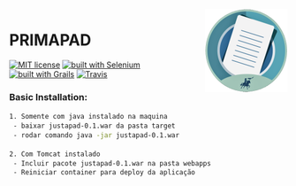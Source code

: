 <img src="./logo.png" width="150" align="right">

# PRIMAPAD
[![MIT license](https://img.shields.io/badge/license-MIT-blue.svg)](https://github.com/timgrossmann/InstaPy/blob/master/LICENSE)
[![built with Selenium](https://img.shields.io/badge/built%20with-Selenium-yellow.svg)](https://github.com/SeleniumHQ/selenium)
[![built with Grails](https://img.shields.io/badge/built%20with-Grails-red.svg)](https://www.python.org/)
[![Travis](https://img.shields.io/travis/rust-lang/rust.svg)](https://travis-ci.org/timgrossmann/InstaPy)

### Basic Installation:

```bash
1. Somente com java instalado na maquina
 - baixar justapad-0.1.war da pasta target
 - rodar comando java -jar justapad-0.1.war
 
2. Com Tomcat instalado
 - Incluir pacote justapad-0.1.war na pasta webapps
 - Reiniciar container para deploy da aplicação
```

